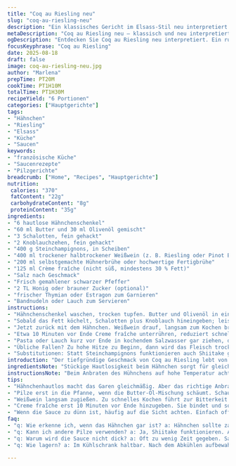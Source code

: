 ```yaml
---
title: "Coq au Riesling neu"
slug: "coq-au-riesling-neu"
description: "Ein klassisches Gericht im Elsass-Stil neu interpretiert. Hautlose Hähnchenschenkel, angebraten in einer Butter-Olivenöl-Mischung, kombiniert mit Schalotten statt Zwiebeln und Steinchampignons statt Paris. Abgelöscht mit einem halbtrockenen Weißwein aus der Region, gemischt mit Geflügelbrühe und einem Hauch Crème fraîche statt Sahne. Länger simmern, bis die Sauce cremig und die Aromen konzentriert sind. Serviert auf Bandnudeln oder gedünstetem Lauch. Fokus auf die Textur der Pilze und auf die reduzierte Sauce, die am Ende dick sein sollte, fast samtig. Keine eiligen Zeiten, sondern auf Geräusche und Sichtbares achten. Tipp gegen zu viel Säure: etwas Honig oder Zucker während des Köchelns zugeben. Geschmacksbalance ohne Schnickschnack, rustikal und ehrlich."
metaDescription: "Coq au Riesling neu – klassisch und neu interpretiert. Ein rustikales Gericht mit feinen Aromen und perfekter Sauce zum Genuss."
ogDescription: "Entdecken Sie Coq au Riesling neu interpretiert. Ein rustikales Gericht mit Hähnchen und Steinchampignons. Ideal für Geniesser."
focusKeyphrase: "Coq au Riesling"
date: 2025-08-18
draft: false
image: coq-au-riesling-neu.jpg
author: "Marlena"
prepTime: PT20M
cookTime: PT1H10M
totalTime: PT1H30M
recipeYield: "6 Portionen"
categories: ["Hauptgerichte"]
tags:
- "Hähnchen"
- "Riesling"
- "Elsass"
- "Küche"
- "Saucen"
keywords:
- "französische Küche"
- "Saucenrezepte"
- "Pilzgerichte"
breadcrumb: ["Home", "Recipes", "Hauptgerichte"]
nutrition: 
 calories: "370"
 fatContent: "22g"
 carbohydrateContent: "8g"
 proteinContent: "35g"
ingredients:
- "6 hautlose Hähnchenschenkel"
- "60 ml Butter und 30 ml Olivenöl gemischt"
- "3 Schalotten, fein gehackt"
- "2 Knoblauchzehen, fein gehackt"
- "400 g Steinchampignons, in Scheiben"
- "400 ml trockener halbtrockener Weißwein (z. B. Riesling oder Pinot Blanc)"
- "200 ml selbstgemachte Hühnerbrühe oder hochwertige Fertigbrühe"
- "125 ml Crème fraîche (nicht süß, mindestens 30 % Fett)"
- "Salz nach Geschmack"
- "Frisch gemahlener schwarzer Pfeffer"
- "2 TL Honig oder brauner Zucker (optional)"
- "frischer Thymian oder Estragon zum Garnieren"
- "Bandnudeln oder Lauch zum Servieren"
instructions:
- "Hähnchenschenkel waschen, trocken tupfen. Butter und Olivenöl in einer schweren Pfanne oder Schmortopf heiß werden lassen, nicht verbrennen! Fleisch bei mittlerer Hitze anbraten, bis die Haut leicht golden ist, ca. 7 Minuten pro Seite. Wichtig: Nicht zu oft wenden, sonst verkocht Fleisch und bleibt blass. Herausnehmen, beiseitestellen."
- "Sobald das Fett köchelt, Schalotten plus Knoblauch hineingeben; leise brutzeln lassen, bis sie glasig werden, Farbe nehmen sie nicht zu stark an. Dann die Steinchampignons rein. Erst viel Flüssigkeit läuft raus – geduldig warten. Butterbläschen und Geräusche zeigen, wenn die Pilze genug Wasser abgegeben haben, bitte nicht zu früh weiter mit Wein, sonst Sauce wässrig."
- "Jetzt zurück mit dem Hähnchen. Weißwein drauf, langsam zum Kochen bringen. Nicht wild sprudeln lassen, langsam hochziehen, damit Alkohol verdampft, Geschmack bleibt. Geflügelbrühe zugießen. Deckel nur halb drauf oder schräg stellen, damit Dampf entweicht und Sauce reduziert. 40 bis 50 Minuten sanft köcheln lassen – länger macht die Sauce besser, aber Fleisch darf nicht trocken werden! Rumrühren vermeiden, sonst zerfallen Pilze und Fleischfasern."
- "Etwa 10 Minuten vor Ende Creme fraîche unterrühren, reduziert schnell und bindet die Sauce. Rühren, bis sie leicht dicker wird und glänzt. Danach mit Salz, Pfeffer und optional einem Teelöffel Honig abschmecken – Säure ordentlich ausbalancieren, sonst brennt die Wine-Note. Nuancen von Thymian oder Estragon sind hier persönlich mein Geheimtipp. Die Kräuter erst ganz zum Schluss, nicht zu lange mitkochen, sonst bitter."
- "Pasta oder Lauch kurz vor Ende in kochendem Salzwasser gar ziehen, dann alles zusammen anrichten. Die Sauce soll schön an den Nudeln haften, nicht zu flüssig, eher cremig und seidig. Kein Wasser mehr hinzufügen, nur ziehen lassen und abschmecken. Wenn Sauce zu dünn, weiter offen köcheln lassen. Zu dick → mit wenig Brühe justieren."
- "Übliche Fallen? Zu hohe Hitze zu Beginn, dann wird das Fleisch trocken. Pilze zu spät rein, dann fehlt die Tiefe. White Wine immer pochen, nicht sprudeln, sonst Bitterkeit. Creme nicht kochen lassen, sonst gerinnt sie. Salz erst am Ende, sonst trocknet Fleisch aus."
- "Substitutionen: Statt Steinchampignons funktionieren auch Shiitake gut, geben aber andere Note. Weißwein kann durch Apfelwein ersetzt werden, wenn kein Riesling greifbar ist. Creme fraîche ist stabiler als Sahne und gibt cremige Konsistenz ohne zu schleifen."
introduction: "Der tiefgründige Geschmack von Coq au Riesling lebt von der Balance zwischen Wein, Pilzen und dem Hühnerfleisch. Ich habe öfter experimentiert, um das Gericht weniger ölig und schwer zu machen. Butter und Olivenöl gemischt – beide hitzestabil. Schalotten statt Zwiebeln bringen Süße ohne Bitterstoffe, die Steinchampignons haben klares Aroma, keine Wassermassen wie Parispilze. Weißwein immer langsam reduziert, damit er nicht überwältigt, der Hühnerfond rundet ab. Creme fraîche, ich nehme die 30-Prozent-Version, dickt die Sauce an und schafft diesen samtigen Schmelz, ohne dass es schwergängig wirkt. Wichtig ist, den richtigen Moment abzupassen, wenn die Sauce anfängt, am Löffel zu haften, nicht vorher. Kein hektisches Garziehen, sondern Geduld bei sanfter Hitze. "
ingredientsNote: "Stückige Hautlosigkeit beim Hähnchen sorgt für gleichmäßiges Garen, ohne Fettüberladung. Butter für Aroma, Olivenöl für Hitzeverträglichkeit. Schalotten geben durch ihre milde Süße ein anderes Grundaroma als normale Zwiebeln – meiner Meinung nach wesentlich eleganter. Steinchampignons bevorzugt, weil sie kein Wasser verlieren wie Paris, das sonst Sauce verwässert. Weißwein nicht austauschbar durch Rotwein – verliert sonst Charakter. Brühe selbst, aber auch ein guter Fonds aus der Packung, bitte ohne Chemie. Creme fraîche anstelle Sahne: stabiler, säuert leicht und bindet sämig. Honig/Ahornsirup zur Geschmacksbalance, falls der Wein zu herb ist. Kräuter unbedingt frisch, getrocknet verlieren Aroma in der Sauce."
instructionsNote: "Beim Anbraten des Hühnchens auf hohe Temperatur achten, aber stetig beobachten – bei zu starkem Hitzeeinfluss wird das Fleisch zäh. Pilze erst rein, wenn Butter-Öl-Mischung schäumt, dann hört man deutlich das Zischen, nicht vorher. Nach Weinzugabe langsam warmhalten, ohne großes Blubbern, damit Alkohol verdampft und keine Bitterstoffe entstehen. Deckel nie ganz drauf, sonst kocht das Gericht eher, als dass es sanft köchelt. Creme nicht kochen, sofort vom Feuer nehmen, wenn sämig. Salz immer zum Schluss, sonst zieht Fleisch Wasser aus. Wenn Sauce zu dünn, lieber mehr Zeit geben, einkochen ist besser als mit Mehlschwitze arbeiten, es bleibt klarer. Beim Servieren beobachten, wie die Sauce an Pasta haftet, das ist das Maß. Wer es schneller braucht, auf automatische Temperaturkontrolle achten, aber Gerüche und Texturen sind der bessere Ratgeber."
tips:
- "Hähnchenhautlos macht das Garen gleichmäßig. Aber das richtige Anbraten ist wichtig. Immer auf die Temperatur achten. Zu heiß? Zähes Fleisch. Zu niedrig? Es wird blass. Geduld ist nötig."
- "Pilze erst in die Pfanne, wenn die Butter-Öl-Mischung schäumt. Schaum ist ein Zeichen, dass die Mischung bereit ist. Pilze verlieren erst Wasser. Es braucht Geduld. Wenn du zu schnell weitermachst, wird die Sauce wässrig."
- "Weißwein langsam zugießen. Zu schnelles Kochen führt zur Bitterkeit. Der Alkohol muss sanft verdampfen. Halbe Deckelstellung hilft. Ausdampfen lässt die Aromen entwickeln."
- "Creme fraîche erst 10 Minuten vor Ende hinzugeben. Sie bindet und sorgt für die sämige Textur. Vermeide hohe Hitze, sonst gerinnt sie. Rühren ist wichtig – bis zur Glanz- und Dicksicht."
- "Wenn die Sauce zu dünn ist, häufig auf die Sicht achten. Einfach offen weiterköcheln lassen. Geduld hilft beim Einkochen. Zu dick? Mit wenig Brühe justieren."
faq:
- "q: Wie erkenne ich, wenn das Hähnchen gar ist? a: Hähnchen sollte zart und goldbraun sein. Drucktest machen. Saft muss klar sein, kein Blut."
- "q: Kann ich andere Pilze verwenden? a: Ja, Shiitake funktionieren. Anderer Geschmack. Achte auf die Frische. Zu lange kochen gibt Bitterausschuss."
- "q: Warum wird die Sauce nicht dick? a: Oft zu wenig Zeit gegeben. Sauce braucht Geduld. Offen köcheln und oft prüfen. Zu flüssig? Mehr Zeit."
- "q: Wie lagern? a: Im Kühlschrank haltbar. Nach dem Abkühlen aufbewahren. Einfrieren? Geht, aber Textur verändert sich."

---
```

